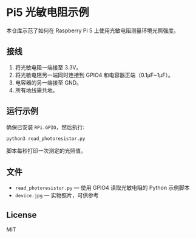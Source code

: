 # Pi5 光敏电阻示例

本仓库示范了如何在 Raspberry Pi 5 上使用光敏电阻测量环境光照强度。

## 接线

1. 将光敏电阻一端接至 3.3V。
2. 将光敏电阻另一端同时连接到 GPIO4 和电容器正端（0.1μF~1μF）。
3. 电容器的另一端接至 GND。
4. 所有地线需共地。

## 运行示例

确保已安装 `RPi.GPIO`，然后执行:

```bash
python3 read_photoresistor.py
```

脚本每秒打印一次测定的光照值。

## 文件

- `read_photoresistor.py` — 使用 GPIO4 读取光敏电阻的 Python 示例脚本
- `device.jpg` — 实物照片，可供参考

## License

MIT
